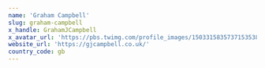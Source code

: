 ```yaml
---
name: 'Graham Campbell'
slug: graham-campbell
x_handle: GrahamJCampbell
x_avatar_url: 'https://pbs.twimg.com/profile_images/1503315835737153538/GJyQWEed_200x200.png'
website_url: 'https://gjcampbell.co.uk/'
country_code: gb
---
```

